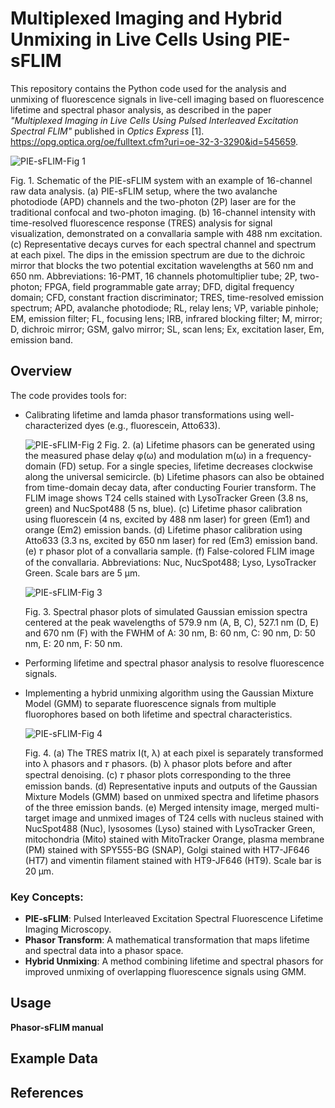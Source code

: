 # Multiplexed Imaging and Hybrid Unmixing in Live Cells Using PIE-sFLIM

This repository contains the Python code used for the analysis and unmixing of fluorescence signals in live-cell imaging based on fluorescence lifetime and spectral phasor analysis, as described in the paper *"Multiplexed Imaging in Live Cells Using Pulsed Interleaved Excitation Spectral FLIM"* published in *Optics Express* [1]. https://opg.optica.org/oe/fulltext.cfm?uri=oe-32-3-3290&id=545659. 

![PIE-sFLIM-Fig 1](https://github.com/user-attachments/assets/f848e6c6-4925-49d0-8edd-6873edf203ef)

Fig. 1. Schematic of the PIE-sFLIM system with an example of 16-channel raw data analysis. (a) PIE-sFLIM setup, where the two avalanche photodiode (APD) channels and the two-photon (2P) laser are for the traditional confocal and two-photon imaging. (b) 16-channel intensity with time-resolved fluorescence response (TRES) analysis for signal visualization, demonstrated on a convallaria sample with 488 nm excitation. (c) Representative decays curves for each spectral channel and spectrum at each pixel. The dips in the emission spectrum are due to the dichroic mirror that blocks the two potential excitation wavelengths at 560 nm and 650 nm. Abbreviations: 16-PMT, 16 channels photomultiplier tube; 2P, two-photon; FPGA, field programmable gate array; DFD, digital frequency domain; CFD, constant fraction discriminator; TRES, time-resolved emission spectrum; APD, avalanche photodiode; RL, relay lens; VP, variable pinhole; EM, emission filter; FL, focusing lens; IRB, infrared blocking filter; M, mirror; D, dichroic mirror; GSM, galvo mirror; SL, scan lens; Ex, excitation laser, Em, emission band.

## Overview

The code provides tools for:
- Calibrating lifetime and lamda phasor transformations using well-characterized dyes (e.g., fluorescein, Atto633).
  
  ![PIE-sFLIM-Fig 2](https://github.com/user-attachments/assets/51b69419-7322-4c07-a4b2-ab32113d659e)
  Fig. 2. (a) Lifetime phasors can be generated using the measured phase delay φ(ω) and modulation m(ω) in a frequency-domain (FD) setup. For a single species, lifetime decreases clockwise along the universal semicircle. (b) Lifetime phasors can also be obtained from time-domain decay data, after conducting Fourier transform. The FLIM image shows T24 cells stained with LysoTracker Green (3.8 ns, green) and NucSpot488 (5 ns, blue). (c) Lifetime phasor calibration using fluorescein (4 ns, excited by 488 nm laser) for green (Em1) and orange (Em2) emission bands. (d) Lifetime phasor calibration using Atto633 (3.3 ns, excited by 650 nm laser) for red (Em3) emission band. (e) 𝜏 phasor plot of a convallaria sample. (f) False-colored FLIM image of the convallaria. Abbreviations: Nuc, NucSpot488; Lyso, LysoTracker Green. Scale bars are 5 µm.

  ![PIE-sFLIM-Fig 3](https://github.com/user-attachments/assets/1aa43797-122e-4ec4-a73f-8713f338f453)

  Fig. 3. Spectral phasor plots of simulated Gaussian emission spectra centered at the peak wavelengths of 579.9 nm (A, B, C), 527.1 nm (D, E) and 670 nm (F) with the FWHM of A: 30 nm, B: 60 nm, C: 90 nm, D: 50 nm, E: 20 nm, F: 50 nm.

- Performing lifetime and spectral phasor analysis to resolve fluorescence signals.
  
- Implementing a hybrid unmixing algorithm using the Gaussian Mixture Model (GMM) to separate fluorescence signals from multiple fluorophores based on both lifetime and spectral characteristics.

  ![PIE-sFLIM-Fig 4](https://github.com/user-attachments/assets/099ef703-ff89-47df-a532-5c881e324c5e)

  Fig. 4. (a) The TRES matrix I(t, λ) at each pixel is separately transformed into λ phasors and 𝜏 phasors. (b) λ phasor plots before and after spectral denoising. (c) 𝜏 phasor plots corresponding to the three emission bands. (d) Representative inputs and outputs of the Gaussian Mixture Models (GMM) based on unmixed spectra and lifetime phasors of the three emission bands. (e) Merged intensity image, merged multi-target image and unmixed images of T24 cells with nucleus stained with NucSpot488 (Nuc), lysosomes (Lyso) stained with LysoTracker Green, mitochondria (Mito) stained with MitoTracker Orange, plasma membrane (PM) stained with SPY555-BG (SNAP), Golgi stained with HT7-JF646 (HT7) and vimentin filament stained with HT9-JF646 (HT9). Scale bar is 20 µm.

### Key Concepts:
- **PIE-sFLIM**: Pulsed Interleaved Excitation Spectral Fluorescence Lifetime Imaging Microscopy.
- **Phasor Transform**: A mathematical transformation that maps lifetime and spectral data into a phasor space.
- **Hybrid Unmixing**: A method combining lifetime and spectral phasors for improved unmixing of overlapping fluorescence signals using GMM.

## Usage
**Phasor-sFLIM manual**


## Example Data



## References

